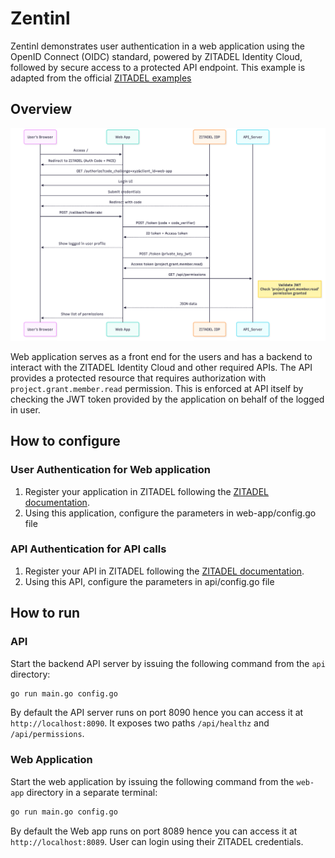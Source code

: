 # Zentinl

Zentinl demonstrates user authentication in a web application using the OpenID Connect (OIDC) standard, powered by ZITADEL Identity Cloud, followed by secure access to a protected API endpoint. This example is adapted from the official [ZITADEL examples](https://github.com/zitadel/zitadel-go/tree/next/example)

## Overview
![overview.png](overview.png)

Web application serves as a front end for the users and has a backend to interact with the ZITADEL Identity Cloud and other required APIs.
The API provides a protected resource that requires authorization with `project.grant.member.read` permission. This is enforced at API itself 
by checking the JWT token provided by the application on behalf of the logged in user.

## How to configure
### User Authentication for Web application
1. Register your application in ZITADEL following the [ZITADEL documentation](https://zitadel.com/docs/examples/login/go).
2. Using this application, configure the parameters in web-app/config.go file

### API Authentication for API calls
1. Register your API in ZITADEL following the [ZITADEL documentation](https://zitadel.com/docs/examples/secure-api/go).
2. Using this API, configure the parameters in api/config.go file

## How to run
### API
Start the backend API server by issuing the following command from the `api` directory:
```bash
go run main.go config.go
```
By default the API server runs on port 8090 hence you can access it at `http://localhost:8090`.
It exposes two paths `/api/healthz` and `/api/permissions`.

### Web Application
Start the web application by issuing the following command from the `web-app` directory in a separate terminal:
```bash
go run main.go config.go
```
By default the Web app runs on port 8089 hence you can access it at `http://localhost:8089`. User can login using their ZITADEL credentials.
